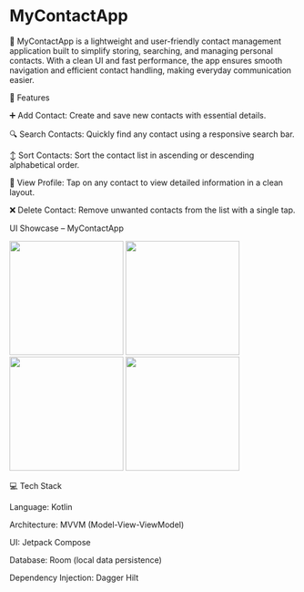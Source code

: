 # MyContactApp
📱 MyContactApp is a lightweight and user-friendly contact management application built to simplify storing, searching, and managing personal contacts. With a clean UI and fast performance, the app ensures smooth navigation and efficient contact handling, making everyday communication easier.

🔧 Features

➕ Add Contact: Create and save new contacts with essential details.

🔍 Search Contacts: Quickly find any contact using a responsive search bar.

↕️ Sort Contacts: Sort the contact list in ascending or descending alphabetical order.

👤 View Profile: Tap on any contact to view detailed information in a clean layout.

❌ Delete Contact: Remove unwanted contacts from the list with a single tap.

UI Showcase – MyContactApp

<p float="left">
  <img src="https://github.com/user-attachments/assets/ba84e423-ba68-4363-a150-72963ec300ea" width="200"/>
  <img src="https://github.com/user-attachments/assets/0a335c48-c6b7-46eb-a7d2-32c903c8a71d" width="200"/>
  <img src="https://github.com/user-attachments/assets/b383b5c7-d3f8-4d55-87e5-c84671c61238" width="200"/>
  <img src="https://github.com/user-attachments/assets/eb94745d-d267-4589-9456-6eb29787bc26" width="200"/>
</p>


💻 Tech Stack

Language: Kotlin

Architecture: MVVM (Model-View-ViewModel)

UI: Jetpack Compose

Database: Room (local data persistence)

Dependency Injection: Dagger Hilt

